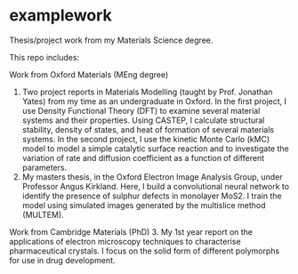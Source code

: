 # examplework
Thesis/project work from my Materials Science degree. 

This repo includes:

Work from Oxford Materials (MEng degree)
1. Two project reports in Materials Modelling (taught by Prof. Jonathan Yates) from my time as an undergraduate in Oxford. In the first project, I use Density Functional Theory (DFT) to examine several material systems and their properties. Using CASTEP, I calculate structural stability, density of states, and heat of formation of several materials systems. In the second project, I use the kinetic Monte Carlo (kMC) model to model a simple catalytic surface reaction and to investigate the variation of rate and diffusion coefficient as a function of different parameters.
2. My masters thesis, in the Oxford Electron Image Analysis Group, under Professor Angus Kirkland. Here, I build a convolutional neural network to identify the presence of sulphur defects in monolayer MoS2. I train the model using simulated images generated by the multislice method (MULTEM).

Work from Cambridge Materials (PhD)
3. My 1st year report on the applications of electron microscopy techniques to characterise pharmaceutical crystals. I focus on the solid form of different polymorphs for use in drug development.

